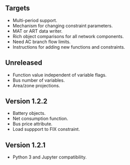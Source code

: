 Targets
-------
* Multi-period support.
* Mechanism for changing constraint parameters.
* MAT or ART data writer.
* Rich object comparisons for all network components.
* Need AC branch flow limits.
* Instructions for adding new functions and constraints.
	
Unreleased
----------
* Function value independent of variable flags.
* Bus number of variables.
* Area/zone projections.

Version 1.2.2
-------------
* Battery objects.
* Net consumption function.
* Bus price attribute.
* Load suppport to FIX constraint.

Version 1.2.1
-------------
* Python 3 and Jupyter compatibility.

